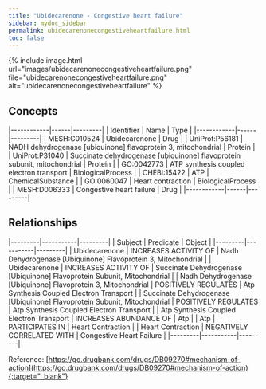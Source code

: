 ```yaml
---
title: "Ubidecarenone - Congestive heart failure"
sidebar: mydoc_sidebar
permalink: ubidecarenonecongestiveheartfailure.html
toc: false 
---
```


{% include image.html url="images/ubidecarenonecongestiveheartfailure.png" file="ubidecarenonecongestiveheartfailure.png" alt="ubidecarenonecongestiveheartfailure" %}

## Concepts

|------------|------|---------|
| Identifier | Name | Type    |
|------------|------|---------|
| MESH:C010524 | Ubidecarenone | Drug |
| UniProt:P56181 | NADH dehydrogenase [ubiquinone] flavoprotein 3, mitochondrial | Protein |
| UniProt:P31040 | Succinate dehydrogenase [ubiquinone] flavoprotein subunit, mitochondrial | Protein |
| GO:0042773 | ATP synthesis coupled electron transport | BiologicalProcess |
| CHEBI:15422 | ATP | ChemicalSubstance |
| GO:0060047 | Heart contraction | BiologicalProcess |
| MESH:D006333 | Congestive heart failure | Drug |
|------------|------|---------|

## Relationships

|---------|-----------|---------|
| Subject | Predicate | Object  |
|---------|-----------|---------|
| Ubidecarenone | INCREASES ACTIVITY OF | Nadh Dehydrogenase [Ubiquinone] Flavoprotein 3, Mitochondrial |
| Ubidecarenone | INCREASES ACTIVITY OF | Succinate Dehydrogenase [Ubiquinone] Flavoprotein Subunit, Mitochondrial |
| Nadh Dehydrogenase [Ubiquinone] Flavoprotein 3, Mitochondrial | POSITIVELY REGULATES | Atp Synthesis Coupled Electron Transport |
| Succinate Dehydrogenase [Ubiquinone] Flavoprotein Subunit, Mitochondrial | POSITIVELY REGULATES | Atp Synthesis Coupled Electron Transport |
| Atp Synthesis Coupled Electron Transport | INCREASES ABUNDANCE OF | Atp |
| Atp | PARTICIPATES IN | Heart Contraction |
| Heart Contraction | NEGATIVELY CORRELATED WITH | Congestive Heart Failure |
|---------|-----------|---------|

Reference: [https://go.drugbank.com/drugs/DB09270#mechanism-of-action](https://go.drugbank.com/drugs/DB09270#mechanism-of-action){:target="_blank"}